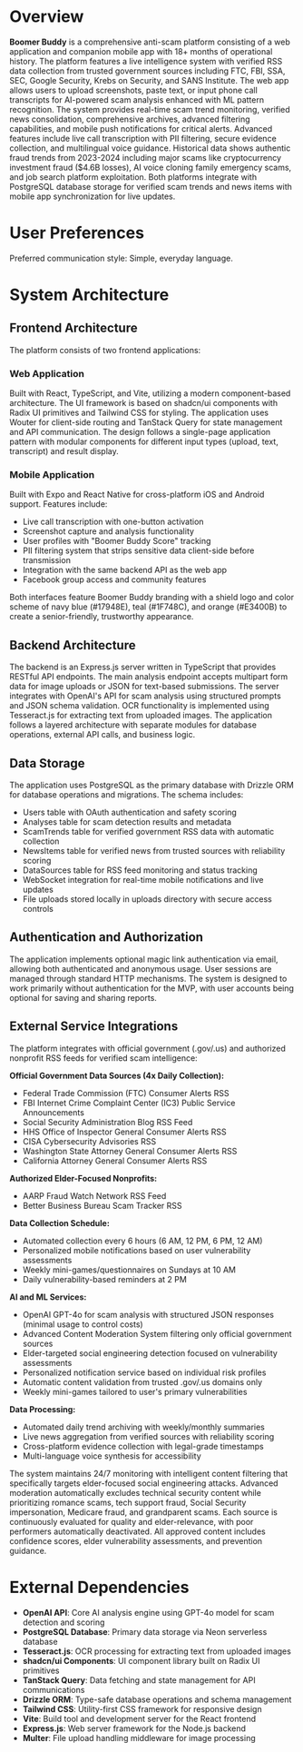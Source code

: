 # Overview

**Boomer Buddy** is a comprehensive anti-scam platform consisting of a web application and companion mobile app with 18+ months of operational history. The platform features a live intelligence system with verified RSS data collection from trusted government sources including FTC, FBI, SSA, SEC, Google Security, Krebs on Security, and SANS Institute. The web app allows users to upload screenshots, paste text, or input phone call transcripts for AI-powered scam analysis enhanced with ML pattern recognition. The system provides real-time scam trend monitoring, verified news consolidation, comprehensive archives, advanced filtering capabilities, and mobile push notifications for critical alerts. Advanced features include live call transcription with PII filtering, secure evidence collection, and multilingual voice guidance. Historical data shows authentic fraud trends from 2023-2024 including major scams like cryptocurrency investment fraud ($4.6B losses), AI voice cloning family emergency scams, and job search platform exploitation. Both platforms integrate with PostgreSQL database storage for verified scam trends and news items with mobile app synchronization for live updates.

# User Preferences

Preferred communication style: Simple, everyday language.

# System Architecture

## Frontend Architecture
The platform consists of two frontend applications:

### Web Application
Built with React, TypeScript, and Vite, utilizing a modern component-based architecture. The UI framework is based on shadcn/ui components with Radix UI primitives and Tailwind CSS for styling. The application uses Wouter for client-side routing and TanStack Query for state management and API communication. The design follows a single-page application pattern with modular components for different input types (upload, text, transcript) and result display.

### Mobile Application  
Built with Expo and React Native for cross-platform iOS and Android support. Features include:
- Live call transcription with one-button activation
- Screenshot capture and analysis functionality
- User profiles with "Boomer Buddy Score" tracking
- PII filtering system that strips sensitive data client-side before transmission
- Integration with the same backend API as the web app
- Facebook group access and community features

Both interfaces feature Boomer Buddy branding with a shield logo and color scheme of navy blue (#17948E), teal (#1F748C), and orange (#E3400B) to create a senior-friendly, trustworthy appearance.

## Backend Architecture
The backend is an Express.js server written in TypeScript that provides RESTful API endpoints. The main analysis endpoint accepts multipart form data for image uploads or JSON for text-based submissions. The server integrates with OpenAI's API for scam analysis using structured prompts and JSON schema validation. OCR functionality is implemented using Tesseract.js for extracting text from uploaded images. The application follows a layered architecture with separate modules for database operations, external API calls, and business logic.

## Data Storage
The application uses PostgreSQL as the primary database with Drizzle ORM for database operations and migrations. The schema includes:
- Users table with OAuth authentication and safety scoring
- Analyses table for scam detection results and metadata
- ScamTrends table for verified government RSS data with automatic collection
- NewsItems table for verified news from trusted sources with reliability scoring
- DataSources table for RSS feed monitoring and status tracking
- WebSocket integration for real-time mobile notifications and live updates
- File uploads stored locally in uploads directory with secure access controls

## Authentication and Authorization
The application implements optional magic link authentication via email, allowing both authenticated and anonymous usage. User sessions are managed through standard HTTP mechanisms. The system is designed to work primarily without authentication for the MVP, with user accounts being optional for saving and sharing reports.

## External Service Integrations
The platform integrates with official government (.gov/.us) and authorized nonprofit RSS feeds for verified scam intelligence:

**Official Government Data Sources (4x Daily Collection):**
- Federal Trade Commission (FTC) Consumer Alerts RSS
- FBI Internet Crime Complaint Center (IC3) Public Service Announcements
- Social Security Administration Blog RSS Feed
- HHS Office of Inspector General Consumer Alerts RSS
- CISA Cybersecurity Advisories RSS
- Washington State Attorney General Consumer Alerts RSS
- California Attorney General Consumer Alerts RSS

**Authorized Elder-Focused Nonprofits:**
- AARP Fraud Watch Network RSS Feed
- Better Business Bureau Scam Tracker RSS

**Data Collection Schedule:**
- Automated collection every 6 hours (6 AM, 12 PM, 6 PM, 12 AM)
- Personalized mobile notifications based on user vulnerability assessments
- Weekly mini-games/questionnaires on Sundays at 10 AM
- Daily vulnerability-based reminders at 2 PM

**AI and ML Services:**
- OpenAI GPT-4o for scam analysis with structured JSON responses (minimal usage to control costs)
- Advanced Content Moderation System filtering only official government sources
- Elder-targeted social engineering detection focused on vulnerability assessments
- Personalized notification service based on individual risk profiles
- Automatic content validation from trusted .gov/.us domains only
- Weekly mini-games tailored to user's primary vulnerabilities

**Data Processing:**
- Automated daily trend archiving with weekly/monthly summaries
- Live news aggregation from verified sources with reliability scoring
- Cross-platform evidence collection with legal-grade timestamps
- Multi-language voice synthesis for accessibility

The system maintains 24/7 monitoring with intelligent content filtering that specifically targets elder-focused social engineering attacks. Advanced moderation automatically excludes technical security content while prioritizing romance scams, tech support fraud, Social Security impersonation, Medicare fraud, and grandparent scams. Each source is continuously evaluated for quality and elder-relevance, with poor performers automatically deactivated. All approved content includes confidence scores, elder vulnerability assessments, and prevention guidance.

# External Dependencies

- **OpenAI API**: Core AI analysis engine using GPT-4o model for scam detection and scoring
- **PostgreSQL Database**: Primary data storage via Neon serverless database
- **Tesseract.js**: OCR processing for extracting text from uploaded images
- **shadcn/ui Components**: UI component library built on Radix UI primitives
- **TanStack Query**: Data fetching and state management for API communications
- **Drizzle ORM**: Type-safe database operations and schema management
- **Tailwind CSS**: Utility-first CSS framework for responsive design
- **Vite**: Build tool and development server for the React frontend
- **Express.js**: Web server framework for the Node.js backend
- **Multer**: File upload handling middleware for image processing